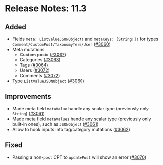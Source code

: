 # Release Notes: 11.3

## Added

- Fields `meta: ListValueJSONObject!` and `metaKeys: [String!]!` for types `Comment/CustomPost/TaxonomyTerm/User` ([#3060](https://github.com/GatoGraphQL/GatoGraphQL/pull/3060))
- Meta mutations
  - Custom posts ([#3067](https://github.com/GatoGraphQL/GatoGraphQL/pull/3067))
  - Categories ([#3063](https://github.com/GatoGraphQL/GatoGraphQL/pull/3063))
  - Tags ([#3064](https://github.com/GatoGraphQL/GatoGraphQL/pull/3064))
  - Users ([#3072](https://github.com/GatoGraphQL/GatoGraphQL/pull/3072))
  - Comments ([#3072](https://github.com/GatoGraphQL/GatoGraphQL/pull/3072))
- Type `ListValueJSONObject` ([#3060](https://github.com/GatoGraphQL/GatoGraphQL/pull/3060))

## Improvements

- Made meta field `metaValue` handle any scalar type (previously only `String`) ([#3061](https://github.com/GatoGraphQL/GatoGraphQL/pull/3061))
- Made meta field `metaValues` handle any scalar type (previously only built-in ones), such as `JSONObject` ([#3061](https://github.com/GatoGraphQL/GatoGraphQL/pull/3061))
- Allow to hook inputs into tag/category mutations ([#3062](https://github.com/GatoGraphQL/GatoGraphQL/pull/3062))

## Fixed

- Passing a non-`post` CPT to `updatePost` will show an error ([#3070](https://github.com/GatoGraphQL/GatoGraphQL/pull/3070))
